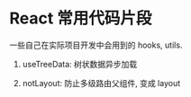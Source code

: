 # React 常用代码片段

一些自己在实际项目开发中会用到的 hooks, utils.

1. useTreeData: 树状数据异步加载

2. notLayout: 防止多级路由父组件, 变成 layout
